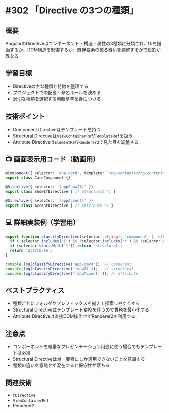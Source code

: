 # #302 「Directive の3つの種類」

## 概要
AngularのDirectiveはコンポーネント・構造・属性の3種類に分類され、UIを描画するか、DOM構造を制御するか、既存要素の振る舞いを調整するかで役割が異なる。

## 学習目標
- Directiveの主な種類と特徴を整理する
- プロジェクトでの配置・命名ルールを決める
- 適切な種類を選択する判断基準を身につける

## 技術ポイント
- Component Directiveはテンプレートを持つ
- Structural Directiveは`ViewContainerRef`/`TemplateRef`を扱う
- Attribute Directiveは`ElementRef`/`Renderer2`で見た目を調整する

## 📺 画面表示用コード（動画用）
```typescript
@Component({ selector: 'app-card', template: `<ng-content></ng-content>` })
export class CardComponent {}

@Directive({ selector: '[appShowIf]' })
export class ShowIfDirective { /* Structural */ }

@Directive({ selector: '[appAccent]' })
export class AccentDirective { /* Attribute */ }
```

## 💻 詳細実装例（学習用）
```typescript
export function classifyDirective(selector: string): 'component' | 'structural' | 'attribute' {
  if (!selector.includes('[') && !selector.includes('*') && !selector.startsWith('.')) return 'component';
  if (selector.startsWith('*')) return 'structural';
  return 'attribute';
}

console.log(classifyDirective('app-card')); // component
console.log(classifyDirective('*appIf'));   // structural
console.log(classifyDirective('[appAccent]')); // attribute
```

## ベストプラクティス
- 種類ごとにフォルダやプレフィックスを揃えて探索しやすくする
- Structural Directiveはテンプレート変換を伴うので責務を最小化する
- Attribute Directiveは直接DOM操作せずRenderer2を利用する

## 注意点
- コンポーネントを軽量なプレゼンテーション用途に使う場合でもテンプレートは必須
- Structural Directiveは単一要素にしか適用できないことを意識する
- 種類の違いを意識せず混在すると保守性が落ちる

## 関連技術
- `@Directive`
- `ViewContainerRef`
- Renderer2

